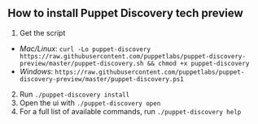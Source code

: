 ## How to install Puppet Discovery tech preview
1. Get the script
  * *Mac/Linux*: ```curl -Lo puppet-discovery https://raw.githubusercontent.com/puppetlabs/puppet-discovery-preview/master/puppet-discovery.sh && chmod +x puppet-discovery```
  * *Windows*: ```https://raw.githubusercontent.com/puppetlabs/puppet-discovery-preview/master/puppet-discovery.ps1```
2. Run ```./puppet-discovery install```
3. Open the ui with ```./puppet-discovery open```
4. For a full list of available commands, run ```./puppet-discovery help```
